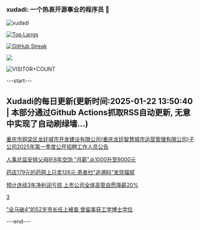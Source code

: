 ### xudadi: 一个热衷开源事业的程序员 👋

![xudadi](https://github-readme-stats-git-masterorgs-github-readme-stats-team.vercel.app/api?username=xudadi)

[![Top Langs](https://github-readme-stats.vercel.app/api/top-langs/?username=xudadi)](https://github.com/anuraghazra/github-readme-stats)

[![GitHub Streak](https://streak-stats.demolab.com?user=xudadi&locale=zh_Hans)](https://git.io/streak-stats)

![](https://raw.githubusercontent.com/xudadi/xudadi/main/assets/github-contribution-grid-snake.svg)

![VISITOR+COUNT](https://komarev.com/ghpvc/?username=xudadi&label=VISITOR+COUNT)


---start---

## Xudadi的每日更新(更新时间:2025-01-22 13:50:40 | 本部分通过Github Actions抓取RSS自动更新, 无意中实现了自动刷绿墙...)

[重庆市铜梁区龙廷城市开发建设有限公司(重庆龙廷智慧城市运营管理有限公司)子公司2025年第一季度公开招聘工作人员公告](https://www.gongkaoleida.com/article/2272602)

[人事总监安排父母吃8年空饷 "月薪"从1000升至9000元](https://m.163.com/news/article/JMEJ6JSA00019SNS.html)

[药店179元的药网上只卖126元 患者扫"追溯码"发现猫腻](https://m.163.com/news/article/JMEKIKA10512B07B.html)

[预计连续3年净利润亏损 上市公司全体高管自愿降薪20%](https://m.163.com/news/article/JMF64N170512B07B.html)

[3](https://m.163.com/touch/news/sub/domestic)

["全马破4"的52岁市长任上被查 曾留美获工学博士学位](https://m.163.com/news/article/JMF4DKJE0530JPVV.html)

---end---
